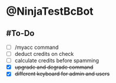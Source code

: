 # @NinjaTestBcBot

## #To-Do

- [ ] /myacc command
- [ ] deduct credits on check
- [ ] calculate credits before spamming
- [x] ~~upgrade and degrade command~~
- [x] ~~different keyboard for admin and users~~